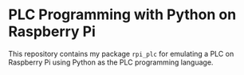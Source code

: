# PLC Programming with Python on Raspberry Pi

This repository contains my package `rpi_plc` for emulating a PLC on Raspberry 
Pi using Python as the PLC programming language. 
